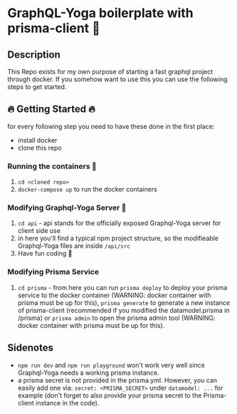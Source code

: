 # GraphQL-Yoga boilerplate with prisma-client 🚀

## Description
This Repo exists for my own purpose of starting a fast graphql project through docker.
If you somehow want to use this you can use the following steps to get started.

## 🔥 Getting Started 🔥
for every following step you need to have these done in the first place:
- install docker
- clone this repo

### Running the containers 🐳
1. `cd <cloned repo>`
2. `docker-compose up` to run the docker containers

### Modifying Graphql-Yoga Server 🙏
1. `cd api` - api stands for the officially exposed Graphql-Yoga server for client side use
2. in here you'll find a typical npm project structure, so the modifieable Graphql-Yoga files are inside `/api/src`
3. Have fun coding 🙌

### Modifying Prisma Service
1. `cd prisma` - from here you can run `prisma deploy` to deploy your prisma service to the docker container (WARNING: docker container with prisma must be up for this), `prisma generate` to generate a new instance of prisma-client (recommended if you modified the datamodel.prisma in /prisma) or `prisma admin` to open the prisma admin tool (WARNING: docker container with prisma must be up for this).

## Sidenotes
 - `npm run dev` and `npm run playground` won't work very well since Graphql-Yoga needs a working prisma instance.
 - a prisma secret is not provided in the prisma.yml. However, you can easily add one via: `secret: <PRISMA_SECRET>` under `datamodel: ...` for example (don't forget to also provide your prisma secret to the Prisma-client instance in the code).